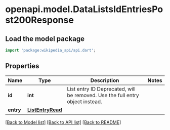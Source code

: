 # openapi.model.DataListsIdEntriesPost200Response

## Load the model package
```dart
import 'package:wikipedia_api/api.dart';
```

## Properties
Name | Type | Description | Notes
------------ | ------------- | ------------- | -------------
**id** | **int** | List entry ID  Deprecated, will be removed. Use the full entry object instead.  | 
**entry** | [**ListEntryRead**](ListEntryRead.md) |  | 

[[Back to Model list]](../README.md#documentation-for-models) [[Back to API list]](../README.md#documentation-for-api-endpoints) [[Back to README]](../README.md)


